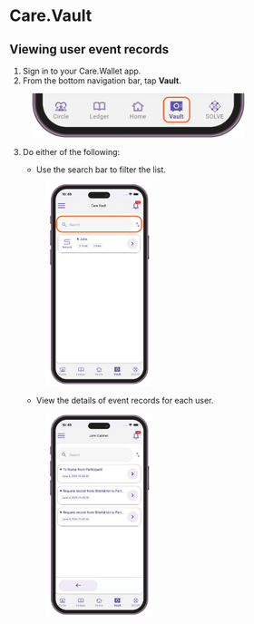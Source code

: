 # Care.Vault

## Viewing user event records

1. Sign in to your Care.Wallet app.
2. From the bottom navigation bar, tap **Vault**.

<figure><img src="../.gitbook/assets/cw-bottom-menu-vault.png" alt="" width="375"><figcaption></figcaption></figure>

3.  Do either of the following:

    * Use the search bar to filter the list.&#x20;



    <figure><img src="../.gitbook/assets/care-vault-user-filter.png" alt="" width="188"><figcaption></figcaption></figure>

    * View the details of event records for each user.



    <figure><img src="../.gitbook/assets/care-vault-user-cabinet.png" alt="" width="188"><figcaption></figcaption></figure>
